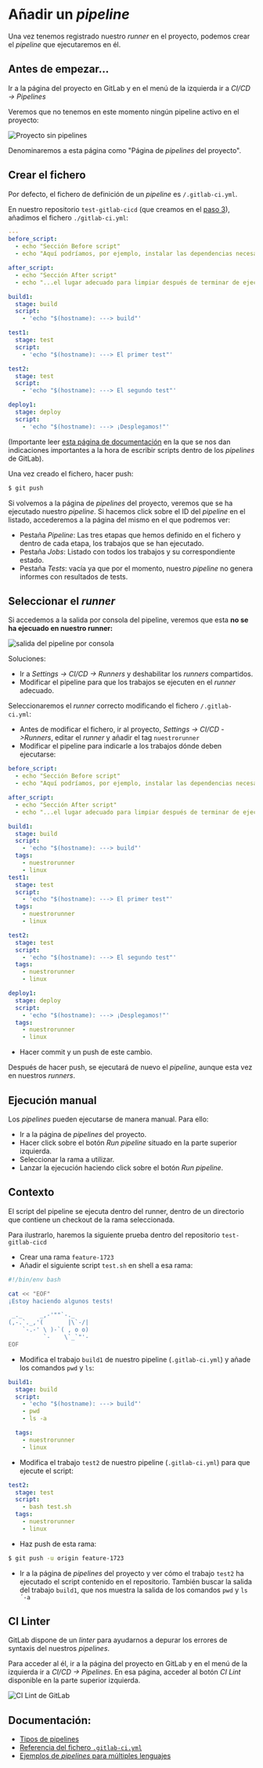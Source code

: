# Añadir un _pipeline_

Una vez tenemos registrado nuestro _runner_ en el proyecto, podemos crear el _pipeline_
que ejecutaremos en él.

## Antes de empezar...

Ir a la página del proyecto en GitLab y en el menú de la izquierda ir a _CI/CD -> Pipelines_

Veremos que no tenemos en este momento ningún pipeline activo en el proyecto:

![Proyecto sin pipelines](./images/no_pipelines_yet.png)

Denominaremos a esta página como "Página de _pipelines_ del proyecto".

## Crear el fichero 

Por defecto, el fichero de definición de un _pipeline_ es `/.gitlab-ci.yml`.

En nuestro repositorio `test-gitlab-cicd` (que creamos en el [paso 3](../3-register-the-runner/README_es.md)), añadimos
el fichero `./gitlab-ci.yml`: 

```yaml
---
before_script:
  - echo "Sección Before script"
  - echo "Aquí podríamos, por ejemplo, instalar las dependencias necesarias para poder lanzar los tests de nuestra aplicación"

after_script:
  - echo "Sección After script"
  - echo "...el lugar adecuado para limpiar después de terminar de ejecutar el pipeline"

build1:
  stage: build
  script:
    - 'echo "$(hostname): ---> build"'

test1:
  stage: test
  script:
    - 'echo "$(hostname): ---> El primer test"'

test2:
  stage: test
  script:
    - 'echo "$(hostname): ---> El segundo test"'

deploy1:
  stage: deploy
  script:
    - 'echo "$(hostname): ---> ¡Desplegamos!"'
```

(Importante leer [esta página de documentación](https://docs.gitlab.com/ee/ci/yaml/script.html) 
en la que se nos dan indicaciones importantes a la hora de escribir scripts dentro de los _pipelines_ de GitLab).

Una vez creado el fichero, hacer push:

```bash
$ git push
```

Si volvemos a la página de _pipelines_ del proyecto, veremos que se ha ejecutado nuestro _pipeline_. Si hacemos click sobre el
ID del _pipeline_ en el listado, accederemos a la página del mismo en el que podremos ver:
* Pestaña _Pipeline_: Las tres etapas que hemos definido en el fichero y dentro de cada etapa, los trabajos que se han ejecutado.
* Pestaña _Jobs_: Listado con todos los trabajos y su correspondiente estado.
* Pestaña _Tests_: vacía ya que por el momento, nuestro _pipeline_ no genera informes con resultados de tests. 

## Seleccionar el _runner_

Si accedemos a la salida por consola del pipeline, veremos que esta **no se ha ejecuado en nuestro runner:**

![salida del pipeline por consola](./images/pipeline_console_output.png)

Soluciones:

* Ir a _Settings -> CI/CD -> Runners_ y deshabilitar los _runners_ compartidos.
* Modificar el pipeline para que los trabajos se ejecuten en el _runner_ adecuado.

Seleccionaremos el _runner_ correcto modificando el fichero `/.gitlab-ci.yml`:

* Antes de modificar el fichero, ir al proyecto, _Settings -> CI/CD ->Runners_, editar el _runner_ 
  y añadir el tag `nuestrorunner`
* Modificar el pipeline para indicarle a los trabajos dónde deben ejecutarse:

```yaml
before_script:
  - echo "Sección Before script"
  - echo "Aquí podríamos, por ejemplo, instalar las dependencias necesarias para poder lanzar los tests de nuestra aplicación"

after_script:
  - echo "Sección After script"
  - echo "...el lugar adecuado para limpiar después de terminar de ejecutar el pipeline"

build1:
  stage: build
  script:
    - 'echo "$(hostname): ---> build"'
  tags:
    - nuestrorunner
    - linux
test1:
  stage: test
  script:
    - 'echo "$(hostname): ---> El primer test"'
  tags:
    - nuestrorunner
    - linux

test2:
  stage: test
  script:
    - 'echo "$(hostname): ---> El segundo test"'
  tags:
    - nuestrorunner
    - linux

deploy1:
  stage: deploy
  script:
    - 'echo "$(hostname): ---> ¡Desplegamos!"'
  tags:
    - nuestrorunner
    - linux
```

* Hacer commit y un push de este cambio. 

Después de hacer push, se ejecutará de nuevo el _pipeline_, aunque esta vez en nuestros _runners_.

## Ejecución manual

Los _pipelines_ pueden ejecutarse de manera manual. Para ello:

* Ir a la página de _pipelines_ del proyecto.
* Hacer click sobre el botón _Run pipeline_ situado en la parte superior izquierda.
* Seleccionar la rama a utilizar.
* Lanzar la ejecución haciendo click sobre el botón _Run pipeline_.

## Contexto

El script del pipeline se ejecuta dentro del runner, dentro de un directorio que contiene un checkout de la rama seleccionada.

Para ilustrarlo, haremos la siguiente prueba dentro del repositorio `test-gitlab-cicd`

* Crear una rama `feature-1723`
* Añadir el siguiente script `test.sh` en shell a esa rama:

```bash
#!/bin/env bash

cat << "EOF"
¡Estoy haciendo algunos tests!

 _._     _,-'""`-._
(,-.`._,'(       |\`-/|
    `-.-' \ )-`( , o o)
          `-    \`_`"'-
EOF
```

* Modifica el trabajo `build1` de nuestro pipeline (`.gitlab-ci.yml`) y añade los comandos `pwd` y `ls`:

```yaml
build1:
  stage: build
  script:
    - 'echo "$(hostname): ---> build"'
    - pwd
    - ls -a

  tags:
    - nuestrorunner
    - linux
```

* Modifica el trabajo `test2` de nuestro pipeline (`.gitlab-ci.yml`) para que ejecute el script:

```yaml
test2:
  stage: test
  script:
    - bash test.sh
  tags:
    - nuestrorunner
    - linux
```


* Haz push de esta rama:

```bash
$ git push -u origin feature-1723
```

* Ir a la página de _pipelines_ del proyecto y ver cómo el trabajo `test2` ha ejecutado el script
  contenido en el repositorio. También buscar la salida del trabajo `build1`, que nos muestra la 
  salida de los comandos `pwd` y `ls ´-a`

## CI Linter

GitLab dispone de un _linter_ para ayudarnos a depurar los errores de syntaxis del nuestros _pipelines_.

Para acceder al él, ir a la página del proyecto en GitLab y en el menú de la izquierda ir a 
_CI/CD -> Pipelines_. En esa página, acceder al botón _CI Lint_ disponible en la parte superior izquierda.

![CI Lint de GitLab](./images/gitlab_ci_lint.png)

## Documentación:

* [Tipos de pipelines](https://docs.gitlab.com/ee/ci/pipelines/#types-of-pipeline)
* [Referencia del fichero `.gitlab-ci.yml`](https://docs.gitlab.com/ee/ci/yaml/gitlab_ci_yaml.html)
* [Ejemplos de _pipelines_ para múltiples lenguajes](https://docs.gitlab.com/ee/ci/examples/)
